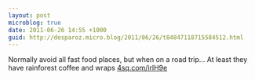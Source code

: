 ```yaml
---
layout: post
microblog: true
date: 2011-06-26 14:55 +1000
guid: http://desparoz.micro.blog/2011/06/26/t84847118715584512.html
---
```

Normally avoid all fast food places, but when on a road trip... At least they have rainforest coffee and wraps [4sq.com/irlH9e](http://4sq.com/irlH9e)
